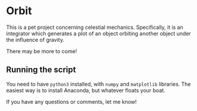 # Orbit

This is a pet project concerning celestial mechanics. Specifically, it is an integrator which generates a plot of an object orbiting another object under the influence of gravity.

There may be more to come!

## Running the script
You need to have `python3` installed, with `numpy` and `matplotlib` libraries. The easiest way is to install Anaconda, but whatever floats your boat.

If you have any questions or comments, let me know!
